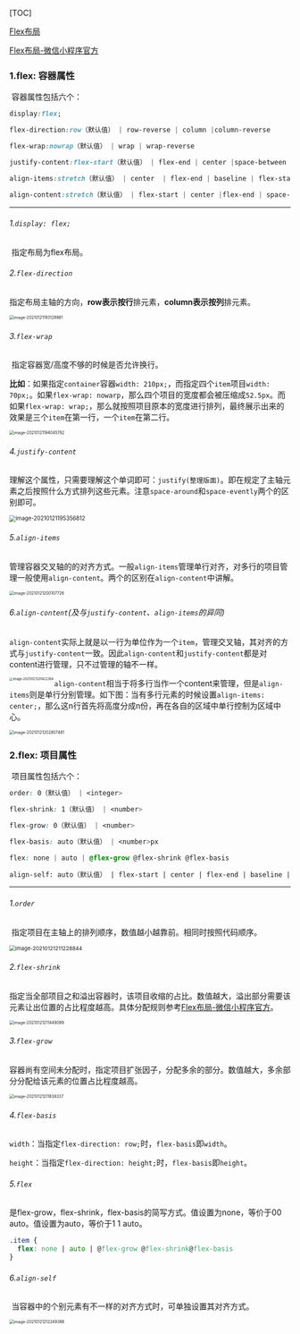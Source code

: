 [TOC]

[Flex布局](http://www.ruanyifeng.com/blog/2015/07/flex-grammar.html)

[Flex布局-微信小程序官方](https://developers.weixin.qq.com/ebook?action=get_post_info&docid=00080e799303986b0086e605f5680a)

### 1.flex: 容器属性

​	容器属性包括六个：

```css
display:flex;

flex-direction:row（默认值） | row-reverse | column |column-reverse

flex-wrap:nowrap（默认值） | wrap | wrap-reverse

justify-content:flex-start（默认值） | flex-end | center |space-between | space-around | space-evenly

align-items:stretch（默认值） | center  | flex-end | baseline | flex-start

align-content:stretch（默认值） | flex-start | center |flex-end | space-between | space-around | space-evenly
```

****

###### 1.`display: flex;`

​	指定布局为flex布局。

###### 2.`flex-direction`

​	指定布局主轴的方向，**row表示按行**排元素，**column表示按列**排元素。

<img src="./images/flex-direction.png" alt="image-20210121193128981" style="zoom:50%;" />

###### 3.`flex-wrap`

​	指定容器宽/高度不够的时候是否允许换行。

​	**比如**：如果指定`container`容器`width: 210px;`，而指定四个`item`项目`width: 70px;`。如果`flex-wrap: nowarp`，那么四个项目的宽度都会被压缩成`52.5px`。而如果`flex-wrap: wrap;`，那么就按照项目原本的宽度进行排列，最终展示出来的效果是三个`item`在第一行，一个`item`在第二行。

<img src="./images/flex-wrap.png" alt="image-20210121194045782" style="zoom:50%;" />

###### 4.`justify-content`

​	理解这个属性，只需要理解这个单词即可：`justify(整理版面)`。即在规定了主轴元素之后按照什么方式排列这些元素。注意`space-around`和`space-evently`两个的区别即可。

<img src="./images/justify-content.png" alt="image-20210121195356812" style="zoom:70%;" />

###### 5.`align-items`

​	管理容器交叉轴的的对齐方式。一般`align-items`管理单行对齐，对多行的项目管理一般使用`align-content`。两个的区别在`align-content`中讲解。

<img src="./images/align-items.png" alt="image-20210121200107726" style="zoom:50%;" />

###### 6.`align-content`(及与`justify-content`、`align-items`的异同)

​	`align-content`实际上就是以一行为单位作为一个`item`，管理交叉轴，其对齐的方式与`justify-content`一致。因此`align-content`和`justify-content`都是对content进行管理，只不过管理的轴不一样。

<img src="./images/align-content.png" alt="image-20210121201422394" style="zoom:40%;" align="left"/>

​	`align-content`相当于将多行当作一个content来管理，但是`align-items`则是单行分别管理。如下图：当有多行元素的时候设置`align-items: center;`，那么这n行首先将高度分成n份，再在各自的区域中单行控制为区域中心。

<img src="./images/content&items.png" alt="image-20210121202807481" style="zoom:50%;" />

### 2.flex: 项目属性

​	项目属性包括六个：

```css
order: 0（默认值） | <integer>

flex-shrink: 1（默认值） | <number>

flex-grow: 0（默认值） | <number>

flex-basis: auto（默认值） | <number>px

flex: none | auto | @flex-grow @flex-shrink @flex-basis
  
align-self: auto（默认值） | flex-start | center | flex-end | baseline |stretch
```

****

###### 1.`order`

​	指定项目在主轴上的排列顺序，数值越小越靠前。相同时按照代码顺序。

<img src="./images/flex-order.png" alt="image-20210121211228844" style="zoom:67%;" />

###### 2.`flex-shrink`

​	指定当全部项目之和溢出容器时，该项目收缩的占比。数值越大，溢出部分需要该元素让出位置的占比程度越高。具体分配规则参考[Flex布局-微信小程序官方](https://developers.weixin.qq.com/ebook?action=get_post_info&docid=00080e799303986b0086e605f5680a)。

<img src="./images/flex-shrink.png" alt="image-20210121211449099" style="zoom:50%;" />

###### 3.`flex-grow`

​	容器尚有空间未分配时，指定项目扩张因子，分配多余的部分。数值越大，多余部分分配给该元素的位置占比程度越高。

<img src="./images/flex-grow.png" alt="image-20210121211838337" style="zoom:50%;" />

###### 4.`flex-basis`

​	`width`：当指定`flex-direction: row;`时，`flex-basis`即`width`。

​	`height`：当指定`flex-direction: height;`时，`flex-basis`即`height`。

###### 5.`flex`

​	是flex-grow，flex-shrink，flex-basis的简写方式。值设置为none，等价于00 auto。值设置为auto，等价于1 1 auto。

```css
.item {
  flex: none | auto | @flex-grow @flex-shrink@flex-basis
}
```

###### 6.`align-self`

​	当容器中的个别元素有不一样的对齐方式时，可单独设置其对齐方式。

<img src="./images/align-self.png" alt="image-20210121212249386" style="zoom:50%;" />